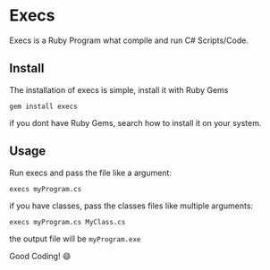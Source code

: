 # Execs

Execs is a Ruby Program what compile and run C# Scripts/Code.

## Install

The installation of execs is simple, install it with Ruby Gems

``gem install execs``

if you dont have Ruby Gems, search how to install it on your system.

## Usage

Run execs and pass the file like a argument:

``execs myProgram.cs``

if you have classes, pass the classes files like multiple arguments:

``execs myProgram.cs MyClass.cs``

the output file will be ``myProgram.exe``

Good Coding! :smile: